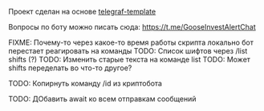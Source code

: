 Проект сделан на основе [telegraf-template](https://github.com/backmeupplz/telegraf-template)

Вопросы по боту можно писать сюда: https://t.me/GooseInvestAlertChat

FIXME: Почему-то через какое-то время работы скрипта локально бот перестает реагировать на команды
TODO: Список шифтов через /list shifts (?)
TODO: Изменить старые текста на команде list
TODO: Может shifts переделать во что-то другое?

TODO: Копирнуть команду /id из криптобота

TODO: ДОбавить await  ко всем отправкам сообщений